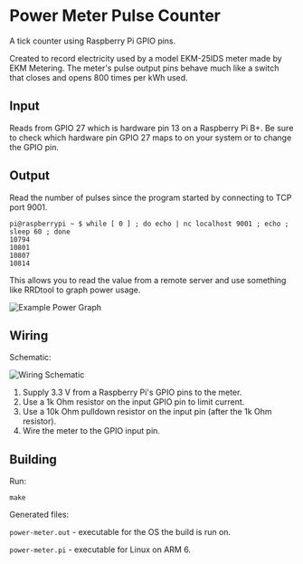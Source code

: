 Power Meter Pulse Counter
================

A tick counter using Raspberry Pi GPIO pins.

Created to record electricity used by a model EKM-25IDS meter made by EKM Metering.  The meter's pulse output pins behave much like a switch that closes and opens 800 times per kWh used.


Input
----------------

Reads from GPIO 27 which is hardware pin 13 on a Raspberry Pi B+.  Be sure to check which hardware pin GPIO 27 maps to on your system or to change the GPIO pin.

Output
----------------

Read the number of pulses since the program started by connecting to TCP port 9001.

```
pi@raspberrypi ~ $ while [ 0 ] ; do echo | nc localhost 9001 ; echo ; sleep 60 ; done
10794
10801
10807
10814
```

This allows you to read the value from a remote server and use something like RRDtool to graph power usage.

![Example Power Graph](https://raw.githubusercontent.com/superfrink/power-meter/master/doc/example-power-graph.png)


Wiring
----------------

Schematic:

![Wiring Schematic](https://raw.githubusercontent.com/superfrink/power-meter/master/doc/schematic.png)

1. Supply 3.3 V from a Raspberry Pi's GPIO pins to the meter.
2. Use a 1k Ohm resistor on the input GPIO pin to limit current.
3. Use a 10k Ohm pulldown resistor on the input pin (after the 1k Ohm resistor).
4. Wire the meter to the GPIO input pin.


Building
----------------

Run:

`make`

Generated files:

`power-meter.out` - executable for the OS the build is run on.

`power-meter.pi` - executable for Linux on ARM 6.
